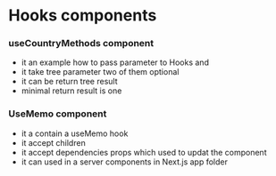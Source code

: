 # Hooks components

### useCountryMethods component
* it an example how to pass parameter to Hooks and
* it take tree parameter two of them optional
* it can be return tree result
* minimal return result is one

### UseMemo component
* it a contain a useMemo hook
* it accept children
* it accept dependencies props which used to updat the component
* it can used in a server components in Next.js app folder
